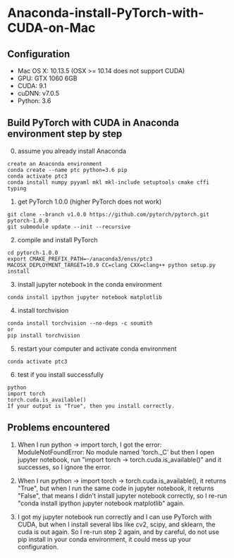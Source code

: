 # Anaconda-install-PyTorch-with-CUDA-on-Mac


## Configuration
- Mac OS X: 10.13.5 (OSX >= 10.14 does not support CUDA)
- GPU: GTX 1060 6GB
- CUDA: 9.1 
- cuDNN: v7.0.5 
- Python: 3.6


## Build PyTorch with CUDA in Anaconda environment step by step
0. assume you already install Anaconda
```
create an Anaconda environment
conda create --name ptc python=3.6 pip
conda activate ptc3
conda install numpy pyyaml mkl mkl-include setuptools cmake cffi typing
```

1. get PyTorch 1.0.0 (higher PyTorch does not work)
```
git clone --branch v1.0.0 https://github.com/pytorch/pytorch.git pytorch-1.0.0
git submodule update --init --recursive
```

2. compile and install PyTorch
```
cd pytorch-1.0.0
export CMAKE_PREFIX_PATH=~/anaconda3/envs/ptc3
MACOSX_DEPLOYMENT_TARGET=10.9 CC=clang CXX=clang++ python setup.py install
```

3. install jupyter notebook in the conda environment
```
conda install ipython jupyter notebook matplotlib
```

4. install torchvision
```
conda install torchvision --no-deps -c soumith 
or
pip install torchvision
```

5. restart your computer and activate conda environment
```
conda activate ptc3
```

6. test if you install successfully
```
python
import torch
torch.cuda.is_available()
If your output is "True", then you install correctly.
```


## Problems encountered 
1. When I run python -> import torch, I got the error: ModuleNotFoundError: No module named 'torch._C' 
but then I open jupyter notebook, run "import torch -> torch.cuda.is_available()" and it successes, so I ignore the error.

2. When I run python -> import torch -> torch.cuda.is_available(), it returns "True", but when I run the same code in jupyter notebook, it returns "False", that means I didn't install jupyter notebook correctly, so I re-run "conda install ipython jupyter notebook matplotlib" again.

3. I got my jupyter notebook run correctly and I can use PyTorch with CUDA, but when I install several libs like cv2, scipy, and sklearn, the cuda is out again. So I re-run step 2 again, and by careful, do not use pip install in your conda environment, it could mess up your configuration.
